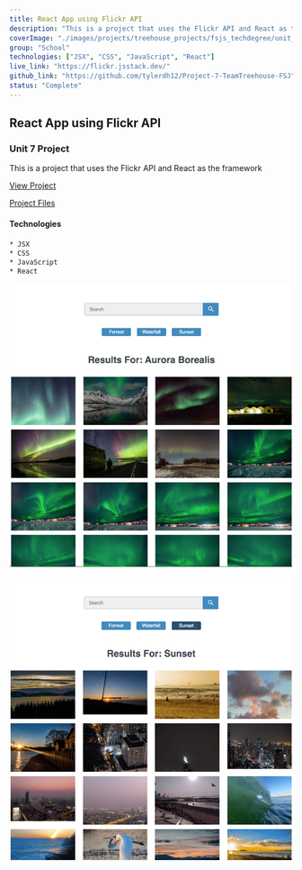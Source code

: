 ```yaml
---
title: React App using Flickr API
description: "This is a project that uses the Flickr API and React as the framework"
coverImage: "./images/projects/treehouse_projects/fsjs_techdegree/unit_projects/project_7/Flickr_api.png"
group: "School"
technologies: ["JSX", "CSS", "JavaScript", "React"]
live_link: "https://flickr.jsstack.dev/"
github_link: "https://github.com/tylerdh12/Project-7-TeamTreehouse-FSJ"
status: "Complete"
---
```


## React App using Flickr API

### Unit 7 Project

This is a project that uses the Flickr API and React as the framework

[View Project](https://flickr.jsstack.dev/)

[Project Files](https://github.com/tylerdh12/Project-7-TeamTreehouse-FSJ)

#### Technologies

    * JSX
    * CSS
    * JavaScript
    * React

![Project Image 1](../images/projects/treehouse_projects/fsjs_techdegree/unit_projects/project_7/Flickr_api.png)

![Project Image 2](../images/projects/treehouse_projects/fsjs_techdegree/unit_projects/project_7/Flickr_api_2.png)
